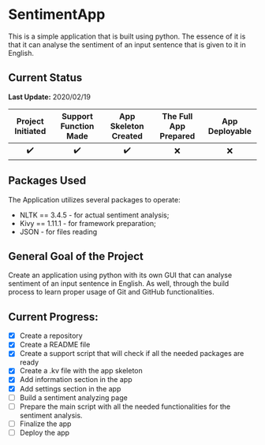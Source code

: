 # SentimentApp 
This is a simple application that is built using python. The essence of it is that it can analyse the sentiment of an input sentence that is given to it in English.

## Current Status
__Last Update:__ 2020/02/19

Project Initiated | Support Function Made | App Skeleton Created | The Full App Prepared | App Deployable
:------------: |:------------: |:------------: |:------------: |:------------: |
:heavy_check_mark: | :heavy_check_mark: | :heavy_check_mark: | :x: | :x:

## Packages Used
The Application utilizes several packages to operate:

* NLTK == 3.4.5 - for actual sentiment analysis;
* Kivy == 1.11.1 - for framework preparation;
* JSON - for files reading

## General Goal of the Project
Create an application using python with its own GUI that can analyse sentiment of an input sentence in English. As well, through the build process to learn proper usage of Git and GitHub functionalities. 

## Current Progress:

- [x] Create a repository
- [x] Create a README file
- [x] Create a support script that will check if  all the needed packages are ready
- [x] Create a .kv file with the app skeleton
- [x] Add information section in the app
- [x] Add settings section in the app
- [ ] Build a sentiment analyzing page
- [ ] Prepare the main script with all the needed functionalities for the sentiment analysis.
- [ ] Finalize the app
- [ ] Deploy the app